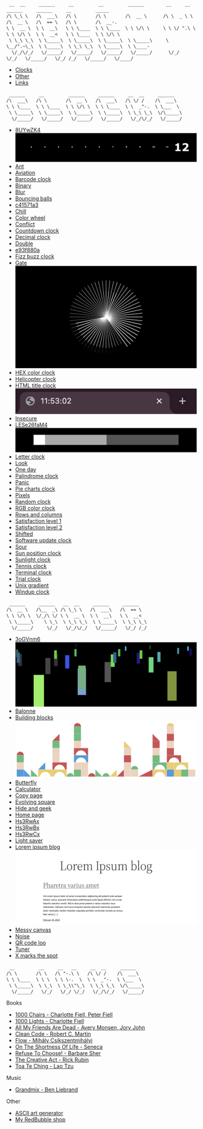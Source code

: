 ```
 __  __     ______     __         __         ______        __     __     ______     ______     __         _____    
/\ \_\ \   /\  ___\   /\ \       /\ \       /\  __ \      /\ \  _ \ \   /\  __ \   /\  == \   /\ \       /\  __-.  
\ \  __ \  \ \  __\   \ \ \____  \ \ \____  \ \ \/\ \     \ \ \/ ".\ \  \ \ \/\ \  \ \  __<   \ \ \____  \ \ \/\ \ 
 \ \_\ \_\  \ \_____\  \ \_____\  \ \_____\  \ \_____\     \ \__/".~\_\  \ \_____\  \ \_\ \_\  \ \_____\  \ \____- 
  \/_/\/_/   \/_____/   \/_____/   \/_____/   \/_____/      \/_/   \/_/   \/_____/   \/_/ /_/   \/_____/   \/____/ 
```

- [Clocks](#clocks)
- [Other](#other)
- [Links](#links)

<a id="clocks"></a>
```
 ______     __         ______     ______     __  __     ______
/\  ___\   /\ \       /\  __ \   /\  ___\   /\ \/ /    /\  ___\
\ \ \____  \ \ \____  \ \ \/\ \  \ \ \____  \ \  _"-.  \ \___  \
 \ \_____\  \ \_____\  \ \_____\  \ \_____\  \ \_\ \_\  \/\_____\
  \/_____/   \/_____/   \/_____/   \/_____/   \/_/\/_/   \/_____/
```

- [8UYwZK4](https://rickvanderwolk.cc/8UYwZK4/)
  [![8UYwZK4](assets/images/8UYwZK4.png)](https://rickvanderwolk.cc/8UYwZK4/)
- [Ant](https://rickvanderwolk.cc/ant/)
- [Aviation](https://rickvanderwolk.cc/aviation/)
- [Barcode clock](https://rickvanderwolk.cc/barcode-clock/)
- [Binary](https://rickvanderwolk.cc/binary/)
- [Blur](https://rickvanderwolk.cc/blur/)
- [Bouncing balls](https://rickvanderwolk.cc/bouncing-balls/)
- [c41571a3](https://rickvanderwolk.cc/c41571a3/)
- [Chill](https://rickvanderwolk.cc/chill/)
- [Color wheel](https://rickvanderwolk.cc/color-wheel/)
- [Conflict](https://rickvanderwolk.cc/conflict/)
- [Countdown clock](https://rickvanderwolk.cc/countdown-clock/)
- [Decimal clock](https://rickvanderwolk.cc/decimal-clock/)
- [Double](https://rickvanderwolk.cc/double/)
- [e93f880a](https://rickvanderwolk.cc/e93f880a/)
- [Fizz buzz clock](https://rickvanderwolk.cc/fizz-buzz-clock/)
- [Gate](https://rickvanderwolk.cc/gate/)
  [![Gate](assets/images/gate.png)](https://rickvanderwolk.cc/gate/)
- [HEX color clock](https://rickvanderwolk.cc/hex-color-clock/)
- [Helicopter clock](https://rickvanderwolk.cc/helicopter-clock/)
- [HTML title clock](https://rickvanderwolk.cc/html-title-clock/)
  [![HTML title clock](assets/images/html-title-clock.png)](https://rickvanderwolk.cc/html-title-clock/)
- [Insecure](https://rickvanderwolk.cc/insecure/)
- [LESe26faM4](https://rickvanderwolk.cc/LESe26faM4/)
  [![LESe26faM4](assets/images/LESe26faM4.png)](https://rickvanderwolk.cc/LESe26faM4/)
- [Letter clock](https://rickvanderwolk.cc/letter-clock/)
- [Look](https://rickvanderwolk.cc/look/)
- [One day](https://rickvanderwolk.cc/one-day/)
- [Palindrome clock](https://rickvanderwolk.cc/palindrome-clock/)
- [Panic](https://rickvanderwolk.cc/panic/)
- [Pie charts clock](https://rickvanderwolk.cc/pie-charts-clock/)
- [Pixels](https://rickvanderwolk.cc/pixels/)
- [Random clock](https://rickvanderwolk.cc/random-clock/)
- [RGB color clock](https://rickvanderwolk.cc/rgb-color-clock/)
- [Rows and columns](https://rickvanderwolk.cc/rows-and-columns-clock/)
- [Satisfaction level 1](https://rickvanderwolk.cc/satisfaction-level-1/)
- [Satisfaction level 2](https://rickvanderwolk.cc/satisfaction-level-2/)
- [Shifted](https://rickvanderwolk.cc/shifted/)
- [Software update clock](https://softwareupdateclock.com/)
- [Sour](https://rickvanderwolk.cc/sour/)
- [Sun position clock](https://rickvanderwolk.cc/sun-position-clock/)
- [Sunlight clock](https://rickvanderwolk.cc/sunlight-clock/)
- [Tennis clock](https://rickvanderwolk.cc/tennis-clock/)
- [Terminal clock](https://rickvanderwolk.cc/terminal-clock/)
- [Trial clock](https://rickvanderwolk.cc/trial-clock/)
- [Unix gradient](https://unixgradient.org/)
- [Windup clock](https://rickvanderwolk.cc/wind-up-clock/)

<a id="other"></a>
```
 ______     ______   __  __     ______     ______
/\  __ \   /\__  _\ /\ \_\ \   /\  ___\   /\  == \
\ \ \/\ \  \/_/\ \/ \ \  __ \  \ \  __\   \ \  __<
 \ \_____\    \ \_\  \ \_\ \_\  \ \_____\  \ \_\ \_\
  \/_____/     \/_/   \/_/\/_/   \/_____/   \/_/ /_/
```

- [3oGVnm6](https://rickvanderwolk.cc/3oGVnm6/)
  [![3oGVnm6](assets/images/3oGVnm6.png)](https://rickvanderwolk.cc/3oGVnm6/)
- [Balonne](https://rickvanderwolk.cc/balonne/)
- [Building blocks](https://rickvanderwolk.cc/building-blocks/)
  [![Building blocks](assets/images/building-blocks.png)](https://rickvanderwolk.cc/building-blocks/)
- [Butterfly](https://rickvanderwolk.cc/butterfly/)
- [Calculator](https://rickvanderwolk.cc/calculator/)
- [Copy page](https://rickvanderwolk.cc/copy-page/)
- [Evolving square](https://rickvanderwolk.cc/evolving-square/)
- [Hide and geek](https://rickvanderwolk.cc/hide-and-geek/)
- [Home page](https://rickvanderwolk.cc/home-page/)
- [Hs3RwAx](https://rickvanderwolk.cc/Hs3RwAx/)
- [Hs3RwBx](https://rickvanderwolk.cc/Hs3RwBx/)
- [Hs3RwCx](https://rickvanderwolk.cc/Hs3RwCx/)
- [Light saver](https://rickvanderwolk.cc/light-saver/)
- [Lorem ipsum blog](https://rickvanderwolk.cc/lorem-ipsum-blog/)
  [![Lorem ipsum blog](assets/images/lorem-ipsum-blog.png)](https://rickvanderwolk.cc/lorem-ipsum-blog/)
- [Messy canvas](https://rickvanderwolk.cc/messy-canvas/)
- [Noise](https://rickvanderwolk.cc/noise/)
- [QR code loo](https://rickvanderwolk.cc/qr-code-loop/)
- [Tuner](https://rickvanderwolk.cc/tuner/)
- [X marks the spot](https://rickvanderwolk.cc/x-marks-the-spot/)

<a id="links"></a>
```
 __         __     __   __     __  __     ______    
/\ \       /\ \   /\ "-.\ \   /\ \/ /    /\  ___\   
\ \ \____  \ \ \  \ \ \-.  \  \ \  _"-.  \ \___  \  
 \ \_____\  \ \_\  \ \_\\"\_\  \ \_\ \_\  \/\_____\ 
  \/_____/   \/_/   \/_/ \/_/   \/_/\/_/   \/_____/ 
```

Books

- [1000 Chairs - Charlotte Fiell, Peter Fiell](https://www.goodreads.com/book/show/1083029)
- [1000 Lights - Charlotte Fiell](https://www.goodreads.com/book/show/17879332)
- [All My Friends Are Dead - Avery Monsen, Jory John](https://www.goodreads.com/book/show/8044557)
- [Clean Code - Robert C. Martin](https://www.goodreads.com/work/quotes/3779106)
- [Flow - Mihály Csíkszentmihályi](https://www.goodreads.com/work/quotes/64339)
- [On The Shortness Of Life - Seneca](https://www.goodreads.com/work/quotes/1374471)
- [Refuse To Choose! - Barbare Sher](https://www.goodreads.com/work/quotes/279246)
- [The Creative Act - Rick Rubin](https://www.goodreads.com/work/quotes/96114890)
- [Toa Te Ching - Lao Tzu](https://www.goodreads.com/work/quotes/100074)

Music

- [Grandmix - Ben Liebrand](https://liebrand.nl/grandmix/index.html)

Other

- [ASCII art generator](https://patorjk.com/software/taag/)
- [My RedBubble shop](https://www.redbubble.com/people/rickkkkk/shop?asc=u)
